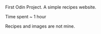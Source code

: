 First Odin Project. A simple recipes website.

Time spent ~ 1 hour

Recipes and images are not mine.

